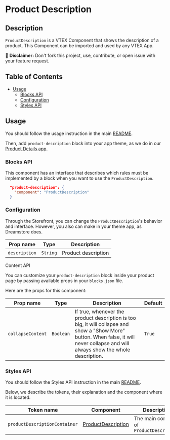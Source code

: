 # Product Description

## Description

`ProductDescription` is a VTEX Component that shows the description of a product.
This Component can be imported and used by any VTEX App.

:loudspeaker: **Disclaimer:** Don't fork this project, use, contribute, or open issue with your feature request.

## Table of Contents

- [Usage](#usage)
  - [Blocks API](#blocks-api)
  - [Configuration](#configuration)
  - [Styles API](#styles-api)

## Usage

You should follow the usage instruction in the main [README](https://github.com/vtex-apps/store-components/blob/master/README.md#usage).

Then, add `product-description` block into your app theme, as we do in our [Product Details app](https://github.com/vtex-apps/product-details/blob/master/store/blocks.json).

### Blocks API

This component has an interface that describes which rules must be implemented by a block when you want to use the `ProductDescription`.

```json
  "product-description": {
    "component": "ProductDescription"
  }
```

### Configuration

Through the Storefront, you can change the `ProductDescription`'s behavior and interface. However, you also can make in your theme app, as Dreamstore does.

| Prop name     | Type     | Description         |
| ------------- | -------- | ------------------- |
| `description` | `String` | Product description |

Content API

You can customize your `product-description` block inside your product page by passing available props in your `blocks.json` file.

Here are the props for this component:

| Prop name         | Type      | Description                                                                                                                                                                          | Default |
| ----------------- | --------- | ------------------------------------------------------------------------------------------------------------------------------------------------------------------------------------ | ------- |
| `collapseContent` | `Boolean` | If true, whenever the product description is too big, it will collapse and show a "Show More" button. When false, it will never collapse and will always show the whole description. | `True`  |

### Styles API

You should follow the Styles API instruction in the main [README](https://github.com/vtex-apps/store-components/blob/master/README.md#styles-api).

Below, we describe the tokens, their explanation and the component where it is located.

| Token name                    | Component                                                                                                                    | Description                                |
| ----------------------------- | ---------------------------------------------------------------------------------------------------------------------------- | ------------------------------------------ |
| `productDescriptionContainer` | [ProductDescription](https://github.com/vtex-apps/store-components/blob/master/react/components/ProductDescription/index.js) | The main container of `ProductDescription` |
